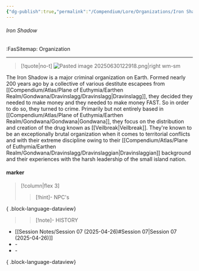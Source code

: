 ```yaml
---
{"dg-publish":true,"permalink":"/Compendium/Lore/Organizations/Iron Shadow/","tags":["villain","Sinner-Affiliation","domain:Drugs","#dravinslaggian"]}
---
```



###### Iron Shadow
<span class="sub2">:FasSitemap: Organization</span>
___

> [!quote|no-t]
>![Pasted image 20250630122918.png|right wm-sm](/img/user/Assets/Pasted%20image%2020250630122918.png)

The Iron Shadow is a major criminal organization on Earth. Formed nearly 200 years ago by a collective of various destitute escapees from [[Compendium/Atlas/Plane of Euthymia/Earthen Realm/Gondwana/Dravinslagg/Dravinslagg\|Dravinslagg]], they decided they needed to make money and they needed to make money FAST. So in order to do so, they turned to crime. Primarily but not entirely based in [[Compendium/Atlas/Plane of Euthymia/Earthen Realm/Gondwana/Gondwana\|Gondwana]], they focus on the distribution and creation of the drug known as [[Veilbreak\|Veilbreak]]. They're known to be an exceptionally brutal organization when it comes to territorial conflicts and with their extreme discipline owing to their [[Compendium/Atlas/Plane of Euthymia/Earthen Realm/Gondwana/Dravinslagg/Dravinslaggian\|Dravinslaggian]] background and their experiences with the harsh leadership of the small island nation. 
#### marker
> [!column|flex 3]
>>[!hint]- NPC's

{ .block-language-dataview}
>>[!note]- HISTORY
- [[Session Notes/Session 07 (2025-04-26)#Session 07\|Session 07 (2025-04-26)]]
- \-
- \-

{ .block-language-dataview}